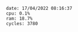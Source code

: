 

                date: 17/04/2022 08:16:37
                cpu: 0.1%
                ram: 18.7%
                cycles: 3780

                         